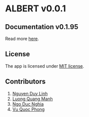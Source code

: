 # ALBERT v0.0.1

## Documentation v0.1.95
Read more [here](https://github.com/lqmanh/albert/blob/master/documentation).

## License
The app is licensed under [MIT license](https://github.com/lqmanh/albert/blob/master/LICENSE).

## Contributors
1. [Nguyen Duy Linh](https://github.com/linhnd2908 "linhnd2908")
2. [Luong Quang Manh](https://github.com/lqmanh "lqmanh")
3. [Ngo Duc Nghia](https://github.com/nghiaduy9 "nghiaduy9")
4. [Vu Quoc Phong](https://github.com/boomzero "boomzero")
